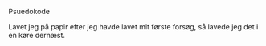 Psuedokode 

Lavet jeg på papir efter jeg havde lavet mit første forsøg, så lavede jeg det i en køre dernæst.
